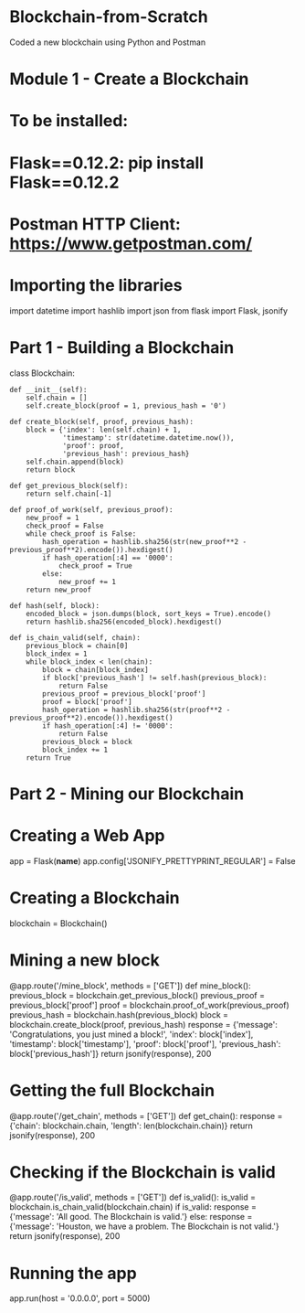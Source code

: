 # Blockchain-from-Scratch
Coded a new blockchain using Python and Postman
# Module 1 - Create a Blockchain

# To be installed:
# Flask==0.12.2: pip install Flask==0.12.2
# Postman HTTP Client: https://www.getpostman.com/

# Importing the libraries
import datetime
import hashlib
import json
from flask import Flask, jsonify

# Part 1 - Building a Blockchain

class Blockchain:

    def __init__(self):
        self.chain = []
        self.create_block(proof = 1, previous_hash = '0')

    def create_block(self, proof, previous_hash):
        block = {'index': len(self.chain) + 1,
                 'timestamp': str(datetime.datetime.now()),
                 'proof': proof,
                 'previous_hash': previous_hash}
        self.chain.append(block)
        return block

    def get_previous_block(self):
        return self.chain[-1]

    def proof_of_work(self, previous_proof):
        new_proof = 1
        check_proof = False
        while check_proof is False:
            hash_operation = hashlib.sha256(str(new_proof**2 - previous_proof**2).encode()).hexdigest()
            if hash_operation[:4] == '0000':
                check_proof = True
            else:
                new_proof += 1
        return new_proof
    
    def hash(self, block):
        encoded_block = json.dumps(block, sort_keys = True).encode()
        return hashlib.sha256(encoded_block).hexdigest()
    
    def is_chain_valid(self, chain):
        previous_block = chain[0]
        block_index = 1
        while block_index < len(chain):
            block = chain[block_index]
            if block['previous_hash'] != self.hash(previous_block):
                return False
            previous_proof = previous_block['proof']
            proof = block['proof']
            hash_operation = hashlib.sha256(str(proof**2 - previous_proof**2).encode()).hexdigest()
            if hash_operation[:4] != '0000':
                return False
            previous_block = block
            block_index += 1
        return True

# Part 2 - Mining our Blockchain

# Creating a Web App
app = Flask(__name__)
app.config['JSONIFY_PRETTYPRINT_REGULAR'] = False

# Creating a Blockchain
blockchain = Blockchain()

# Mining a new block
@app.route('/mine_block', methods = ['GET'])
def mine_block():
    previous_block = blockchain.get_previous_block()
    previous_proof = previous_block['proof']
    proof = blockchain.proof_of_work(previous_proof)
    previous_hash = blockchain.hash(previous_block)
    block = blockchain.create_block(proof, previous_hash)
    response = {'message': 'Congratulations, you just mined a block!',
                'index': block['index'],
                'timestamp': block['timestamp'],
                'proof': block['proof'],
                'previous_hash': block['previous_hash']}
    return jsonify(response), 200

# Getting the full Blockchain
@app.route('/get_chain', methods = ['GET'])
def get_chain():
    response = {'chain': blockchain.chain,
                'length': len(blockchain.chain)}
    return jsonify(response), 200

# Checking if the Blockchain is valid
@app.route('/is_valid', methods = ['GET'])
def is_valid():
    is_valid = blockchain.is_chain_valid(blockchain.chain)
    if is_valid:
        response = {'message': 'All good. The Blockchain is valid.'}
    else:
        response = {'message': 'Houston, we have a problem. The Blockchain is not valid.'}
    return jsonify(response), 200

# Running the app
app.run(host = '0.0.0.0', port = 5000)
